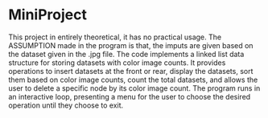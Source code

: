 # MiniProject
This project in entirely theoretical, it has no practical usage. The ASSUMPTION made in the program is that, the imputs are given based on the dataset given in 
the .jpg file.
The code implements a linked list data structure for storing datasets with color image counts. It provides operations to insert datasets at the front or rear, display the datasets, sort them based on color image counts, count the total datasets, and allows the user to delete a specific node by its color image count. The program runs in an interactive loop, presenting a menu for the user to choose the desired operation until they choose to exit.




